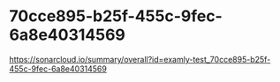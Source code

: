 # 70cce895-b25f-455c-9fec-6a8e40314569
https://sonarcloud.io/summary/overall?id=examly-test_70cce895-b25f-455c-9fec-6a8e40314569
